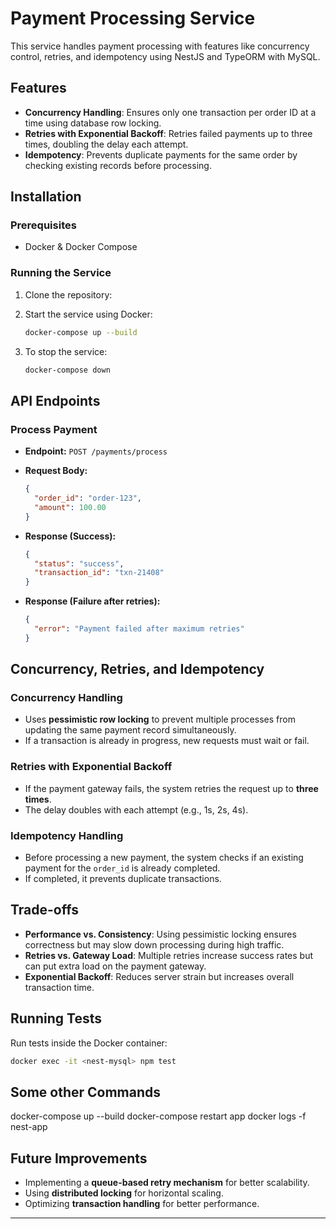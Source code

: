 # Payment Processing Service

This service handles payment processing with features like concurrency control, retries, and idempotency using NestJS and TypeORM with MySQL.

## Features

- **Concurrency Handling**: Ensures only one transaction per order ID at a time using database row locking.
- **Retries with Exponential Backoff**: Retries failed payments up to three times, doubling the delay each attempt.
- **Idempotency**: Prevents duplicate payments for the same order by checking existing records before processing.

## Installation

### Prerequisites

- Docker & Docker Compose

### Running the Service

1. Clone the repository:
  
2. Start the service using Docker:
   ```sh
   docker-compose up --build
   ```

3. To stop the service:
   ```sh
   docker-compose down
   ```

## API Endpoints

### Process Payment

- **Endpoint:** `POST /payments/process`
- **Request Body:**
  ```json
  {
    "order_id": "order-123",
    "amount": 100.00
  }
  ```

- **Response (Success):**
  ```json
  {
    "status": "success",
    "transaction_id": "txn-21408"
  }
  ```

- **Response (Failure after retries):**
  ```json
  {
    "error": "Payment failed after maximum retries"
  }
  ```

## Concurrency, Retries, and Idempotency

### **Concurrency Handling**

- Uses **pessimistic row locking** to prevent multiple processes from updating the same payment record simultaneously.
- If a transaction is already in progress, new requests must wait or fail.

### **Retries with Exponential Backoff**

- If the payment gateway fails, the system retries the request up to **three times**.
- The delay doubles with each attempt (e.g., 1s, 2s, 4s).

### **Idempotency Handling**

- Before processing a new payment, the system checks if an existing payment for the `order_id` is already completed.
- If completed, it prevents duplicate transactions.

## Trade-offs

- **Performance vs. Consistency**: Using pessimistic locking ensures correctness but may slow down processing during high traffic.
- **Retries vs. Gateway Load**: Multiple retries increase success rates but can put extra load on the payment gateway.
- **Exponential Backoff**: Reduces server strain but increases overall transaction time.

## Running Tests

Run tests inside the Docker container:

```sh
docker exec -it <nest-mysql> npm test
```
## Some other Commands 
docker-compose up --build
docker-compose restart app
docker logs -f nest-app


## Future Improvements

- Implementing a **queue-based retry mechanism** for better scalability.
- Using **distributed locking** for horizontal scaling.
- Optimizing **transaction handling** for better performance.

---



